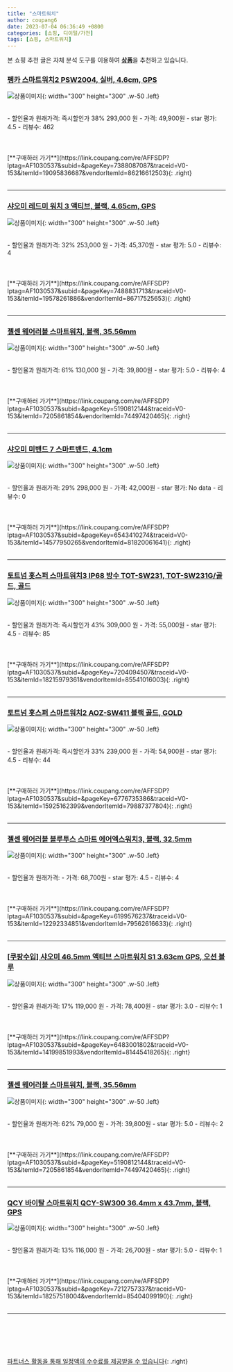 ```yaml
---
title: "스마트워치"
author: coupang6
date: 2023-07-04 06:36:49 +0800
categories: [쇼핑, 디이털/가전]
tags: [쇼핑, 스마트워치]
---
```


본 쇼핑 추천 글은 자체 분석 도구를 이용하여 [**상품**](https://link.coupang.com/a/bao1ui)을 추천하고 있습니다.

### [펭카 스마트워치2 PSW2004, 실버, 4.6cm, GPS](https://link.coupang.com/re/AFFSDP?lptag=AF1030537&subid=&pageKey=7388087087&traceid=V0-153&itemId=19095836687&vendorItemId=86216612503)

![상품이미지](https://thumbnail9.coupangcdn.com/thumbnails/remote/230x230ex/image/retail/images/2023/06/08/15/1/8caa1d09-d583-49c8-84b4-76fef68165f4.jpg){: width="300" height="300" .w-50 .left}


<br>
- 할인율과 원래가격: 즉시할인가 38%  293,000   원
- 가격: 49,900원
- star 평가: 4.5
- 리뷰수: 462
<br>
<br>
<br>
<br>
[**구매하러 가기**](https://link.coupang.com/re/AFFSDP?lptag=AF1030537&subid=&pageKey=7388087087&traceid=V0-153&itemId=19095836687&vendorItemId=86216612503){: .right}
<br>
<br>

---

### [샤오미 레드미 워치 3 액티브, 블랙, 4.65cm, GPS](https://link.coupang.com/re/AFFSDP?lptag=AF1030537&subid=&pageKey=7488831713&traceid=V0-153&itemId=19578261886&vendorItemId=86717525653)

![상품이미지](https://thumbnail10.coupangcdn.com/thumbnails/remote/230x230ex/image/retail/images/2023/07/28/16/9/b8658a60-6877-440f-bbdf-cc58890aceb7.png){: width="300" height="300" .w-50 .left}


<br>
- 할인율과 원래가격: 32%  253,000   원
- 가격: 45,370원
- star 평가: 5.0
- 리뷰수: 4
<br>
<br>
<br>
<br>
[**구매하러 가기**](https://link.coupang.com/re/AFFSDP?lptag=AF1030537&subid=&pageKey=7488831713&traceid=V0-153&itemId=19578261886&vendorItemId=86717525653){: .right}
<br>
<br>

---

### [젤센 웨어러블 스마트워치, 블랙, 35.56mm](https://link.coupang.com/re/AFFSDP?lptag=AF1030537&subid=&pageKey=5190812144&traceid=V0-153&itemId=7205861854&vendorItemId=74497420465)

![상품이미지](https://thumbnail10.coupangcdn.com/thumbnails/remote/230x230ex/image/retail/images/628138009869656-398692d8-ae96-4fdd-a204-f99463788fd9.jpg){: width="300" height="300" .w-50 .left}


<br>
- 할인율과 원래가격: 61%  130,000   원
- 가격: 39,800원
- star 평가: 5.0
- 리뷰수: 4
<br>
<br>
<br>
<br>
[**구매하러 가기**](https://link.coupang.com/re/AFFSDP?lptag=AF1030537&subid=&pageKey=5190812144&traceid=V0-153&itemId=7205861854&vendorItemId=74497420465){: .right}
<br>
<br>

---

### [샤오미 미밴드 7 스마트밴드, 4.1cm](https://link.coupang.com/re/AFFSDP?lptag=AF1030537&subid=&pageKey=6543410274&traceid=V0-153&itemId=14577950265&vendorItemId=81820061641)

![상품이미지](https://thumbnail8.coupangcdn.com/thumbnails/remote/230x230ex/image/retail/images/7791755601488894-271299ea-06f8-4062-be26-55b71e5e85a4.jpg){: width="300" height="300" .w-50 .left}


<br>
- 할인율과 원래가격: 29%  298,000   원
- 가격: 42,000원
- star 평가: No data
- 리뷰수: 0
<br>
<br>
<br>
<br>
[**구매하러 가기**](https://link.coupang.com/re/AFFSDP?lptag=AF1030537&subid=&pageKey=6543410274&traceid=V0-153&itemId=14577950265&vendorItemId=81820061641){: .right}
<br>
<br>

---

### [토트넘 홋스퍼 스마트워치3 IP68 방수 TOT-SW231, TOT-SW231G/골드, 골드](https://link.coupang.com/re/AFFSDP?lptag=AF1030537&subid=&pageKey=7204094507&traceid=V0-153&itemId=18215979361&vendorItemId=85541016003)

![상품이미지](https://thumbnail6.coupangcdn.com/thumbnails/remote/230x230ex/image/vendor_inventory/9424/6f59fc6bb345d2f6a2f973a390b75e70135b5f2e887a036d6d3cbfcde0c7.jpg){: width="300" height="300" .w-50 .left}


<br>
- 할인율과 원래가격: 즉시할인가 43%  309,000   원
- 가격: 55,000원
- star 평가: 4.5
- 리뷰수: 85
<br>
<br>
<br>
<br>
[**구매하러 가기**](https://link.coupang.com/re/AFFSDP?lptag=AF1030537&subid=&pageKey=7204094507&traceid=V0-153&itemId=18215979361&vendorItemId=85541016003){: .right}
<br>
<br>

---

### [토트넘 홋스퍼 스마트워치2 AOZ-SW411 블랙 골드, GOLD](https://link.coupang.com/re/AFFSDP?lptag=AF1030537&subid=&pageKey=6776735386&traceid=V0-153&itemId=15925162399&vendorItemId=79887377804)

![상품이미지](https://thumbnail7.coupangcdn.com/thumbnails/remote/230x230ex/image/vendor_inventory/c444/d72f13f30ea262a4330cb3230c318ef6819b0dc80224de46fdfc536e0ed4.jpg){: width="300" height="300" .w-50 .left}


<br>
- 할인율과 원래가격: 즉시할인가 33%  239,000   원
- 가격: 54,900원
- star 평가: 4.5
- 리뷰수: 44
<br>
<br>
<br>
<br>
[**구매하러 가기**](https://link.coupang.com/re/AFFSDP?lptag=AF1030537&subid=&pageKey=6776735386&traceid=V0-153&itemId=15925162399&vendorItemId=79887377804){: .right}
<br>
<br>

---

### [젤센 웨어러블 블루투스 스마트 에어엑스워치3, 블랙, 32.5mm](https://link.coupang.com/re/AFFSDP?lptag=AF1030537&subid=&pageKey=6199576237&traceid=V0-153&itemId=12292334851&vendorItemId=79562616633)

![상품이미지](https://thumbnail7.coupangcdn.com/thumbnails/remote/230x230ex/image/retail/images/1407937821630008-de006e40-1778-4735-89ac-c7da766f1fe3.jpg){: width="300" height="300" .w-50 .left}


<br>
- 할인율과 원래가격: 
- 가격: 68,700원
- star 평가: 4.5
- 리뷰수: 4
<br>
<br>
<br>
<br>
[**구매하러 가기**](https://link.coupang.com/re/AFFSDP?lptag=AF1030537&subid=&pageKey=6199576237&traceid=V0-153&itemId=12292334851&vendorItemId=79562616633){: .right}
<br>
<br>

---

### [[쿠팡수입] 샤오미 46.5mm 액티브 스마트워치 S1 3.63cm GPS, 오션 블루](https://link.coupang.com/re/AFFSDP?lptag=AF1030537&subid=&pageKey=6483001802&traceid=V0-153&itemId=14199851993&vendorItemId=81445418265)

![상품이미지](https://thumbnail8.coupangcdn.com/thumbnails/remote/230x230ex/image/retail/images/2022/04/19/10/9/c120ad28-adb5-421b-87d5-4b3cde86f278.jpg){: width="300" height="300" .w-50 .left}


<br>
- 할인율과 원래가격: 17%  119,000   원
- 가격: 78,400원
- star 평가: 3.0
- 리뷰수: 1
<br>
<br>
<br>
<br>
[**구매하러 가기**](https://link.coupang.com/re/AFFSDP?lptag=AF1030537&subid=&pageKey=6483001802&traceid=V0-153&itemId=14199851993&vendorItemId=81445418265){: .right}
<br>
<br>

---

### [젤센 웨어러블 스마트워치, 블랙, 35.56mm](https://link.coupang.com/re/AFFSDP?lptag=AF1030537&subid=&pageKey=5190812144&traceid=V0-153&itemId=7205861854&vendorItemId=74497420465)

![상품이미지](https://thumbnail10.coupangcdn.com/thumbnails/remote/230x230ex/image/retail/images/628138009869656-398692d8-ae96-4fdd-a204-f99463788fd9.jpg){: width="300" height="300" .w-50 .left}


<br>
- 할인율과 원래가격: 62%  79,000   원
- 가격: 39,800원
- star 평가: 5.0
- 리뷰수: 2
<br>
<br>
<br>
<br>
[**구매하러 가기**](https://link.coupang.com/re/AFFSDP?lptag=AF1030537&subid=&pageKey=5190812144&traceid=V0-153&itemId=7205861854&vendorItemId=74497420465){: .right}
<br>
<br>

---

### [QCY 바이탈 스마트워치 QCY-SW300 36.4mm x 43.7mm, 블랙, GPS](https://link.coupang.com/re/AFFSDP?lptag=AF1030537&subid=&pageKey=7212757337&traceid=V0-153&itemId=18257518004&vendorItemId=85404099190)

![상품이미지](https://thumbnail8.coupangcdn.com/thumbnails/remote/230x230ex/image/retail/images/2023/03/21/18/9/fd2c8971-737c-4ab6-8379-6e7fc687547c.jpg){: width="300" height="300" .w-50 .left}


<br>
- 할인율과 원래가격: 13%  116,000   원
- 가격: 26,700원
- star 평가: 5.0
- 리뷰수: 1
<br>
<br>
<br>
<br>
[**구매하러 가기**](https://link.coupang.com/re/AFFSDP?lptag=AF1030537&subid=&pageKey=7212757337&traceid=V0-153&itemId=18257518004&vendorItemId=85404099190){: .right}
<br>
<br>

---
<br><br><br><br><br> [파트너스 활동을 통해 일정액의 수수료를 제공받을 수 있습니다](https://link.coupang.com/a/bao1ui){: .right}